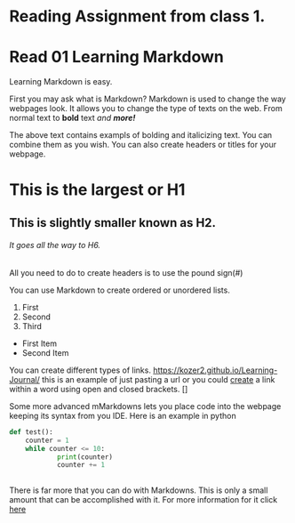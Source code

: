 # Reading Assignment from class 1. 


# Read 01 Learning Markdown 
Learning Markdown is easy.

First you may ask what is Markdown? 
Markdown is used to change the way webpages look. It allows you to change the type of texts on the web. From normal text to **bold** text *and* ***more!***

The above text contains exampls of bolding and italicizing text. You can combine them as you wish. 
You can also create headers or titles for your webpage. 


# This is the largest or H1
## This is slightly smaller known as H2. 
###### It goes all the way to H6. 
All you need to do to create headers is to use the pound sign(#)

You can use Markdown to create ordered or unordered lists. 
1. First
2. Second
3. Third

* First Item
* Second Item

You can create different types of links. https://kozer2.github.io/Learning-Journal/   this is an example of just pasting a url or you could [create](https://kozer2.github.io/Learning-Journal/) a link within a word using open and closed brackets. []

Some more advanced mMarkdowns lets you place code into the webpage keeping its syntax from you IDE. 
Here is an example in python
```python
def test():
    counter = 1
    while counter <= 10:
            print(counter)
            counter += 1
            
```

There is far more that you can do with Markdowns. This is only a small amount that can be accomplished with it. For more information for it click [here](https://guides.github.com/features/mastering-markdown/)

